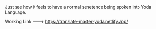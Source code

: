 
Just see how it feels to have a normal senetence being spoken into Yoda Language.

Working Link ---> https://translate-master-yoda.netlify.app/
